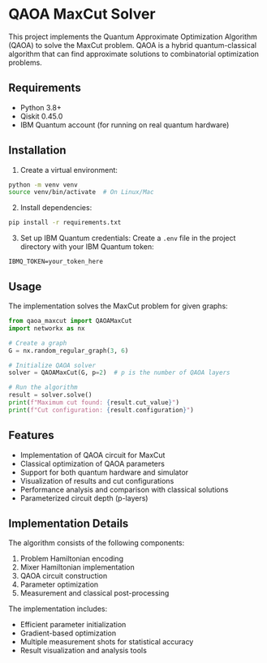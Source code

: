 # QAOA MaxCut Solver

This project implements the Quantum Approximate Optimization Algorithm (QAOA) to solve the MaxCut problem. QAOA is a hybrid quantum-classical algorithm that can find approximate solutions to combinatorial optimization problems.

## Requirements

- Python 3.8+
- Qiskit 0.45.0
- IBM Quantum account (for running on real quantum hardware)

## Installation

1. Create a virtual environment:
```bash
python -m venv venv
source venv/bin/activate  # On Linux/Mac
```

2. Install dependencies:
```bash
pip install -r requirements.txt
```

3. Set up IBM Quantum credentials:
Create a `.env` file in the project directory with your IBM Quantum token:
```
IBMQ_TOKEN=your_token_here
```

## Usage

The implementation solves the MaxCut problem for given graphs:

```python
from qaoa_maxcut import QAOAMaxCut
import networkx as nx

# Create a graph
G = nx.random_regular_graph(3, 6)

# Initialize QAOA solver
solver = QAOAMaxCut(G, p=2)  # p is the number of QAOA layers

# Run the algorithm
result = solver.solve()
print(f"Maximum cut found: {result.cut_value}")
print(f"Cut configuration: {result.configuration}")
```

## Features

- Implementation of QAOA circuit for MaxCut
- Classical optimization of QAOA parameters
- Support for both quantum hardware and simulator
- Visualization of results and cut configurations
- Performance analysis and comparison with classical solutions
- Parameterized circuit depth (p-layers)

## Implementation Details

The algorithm consists of the following components:
1. Problem Hamiltonian encoding
2. Mixer Hamiltonian implementation
3. QAOA circuit construction
4. Parameter optimization
5. Measurement and classical post-processing

The implementation includes:
- Efficient parameter initialization
- Gradient-based optimization
- Multiple measurement shots for statistical accuracy
- Result visualization and analysis tools
